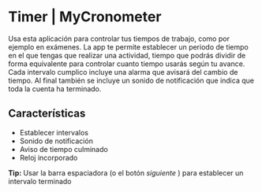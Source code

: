 # Timer | MyCronometer

Usa esta aplicación para controlar tus tiempos de trabajo, como por ejemplo en exámenes. La app te permite establecer un periodo de tiempo en el que tengas que realizar una actividad, tiempo que podrás dividir de forma equivalente para controlar cuanto tiempo usarás según tu avance. Cada intervalo cumplico incluye una alarma que avisará del cambio de tiempo. Al final también se incluye un sonido de notificación que indica que toda la cuenta ha terminado.

## Características
- Establecer intervalos
- Sonido de notificación
- Aviso de tiempo culminado
- Reloj incorporado

**Tip:** Usar la barra espaciadora (o el botón *siguiente* ) para establecer un intervalo terminado